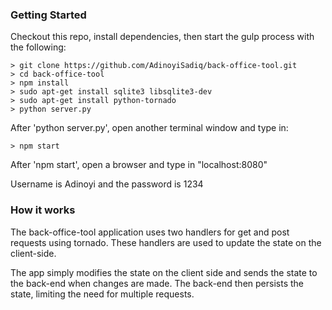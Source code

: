 ### Getting Started

Checkout this repo, install dependencies, then start the gulp process with the following:

```
> git clone https://github.com/AdinoyiSadiq/back-office-tool.git
> cd back-office-tool
> npm install
> sudo apt-get install sqlite3 libsqlite3-dev
> sudo apt-get install python-tornado
> python server.py
```
After 'python server.py', open another terminal window and type in:
```
> npm start
```

After 'npm start', open a browser and type in "localhost:8080"

Username is Adinoyi and the password is 1234

### How it works

The back-office-tool application uses two handlers for get and post requests using tornado.
These handlers are used to update the state on the client-side.

The app simply modifies the state on the client side and sends the state to the back-end when changes are made.
The back-end then persists the state, limiting the need for multiple requests.

